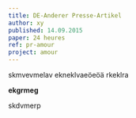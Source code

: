 ```yaml
---
title: DE-Anderer Presse-Artikel
author: xy
published: 14.09.2015
paper: 24 heures
ref: pr-amour
project: amour
---
```


skmvevmelav
ekneklvaeöeöä
rkeklra

**ekgrmeg**

skdvmerp
